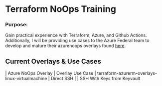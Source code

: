 # **Terraform NoOps Training**

### Purpose:
Gain practical experience with Terraform, Azure, and Github Actions. Additionally, I will be providing use cases to the Azure Federal team to develop and mature their azurenoops overlays found [here](https://github.com/azurenoops).

## Current Overlays & Use Cases
| Azure NoOps Overlay   | Overlay Use Case
| terraform-azurerm-overlays-linux-virtualmachine   | Direct SSH
|      | SSH With Keys from Keyvault